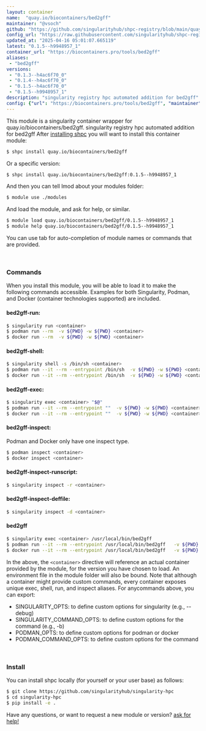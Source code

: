 ```yaml
---
layout: container
name:  "quay.io/biocontainers/bed2gff"
maintainer: "@vsoch"
github: "https://github.com/singularityhub/shpc-registry/blob/main/quay.io/biocontainers/bed2gff/container.yaml"
config_url: "https://raw.githubusercontent.com/singularityhub/shpc-registry/main/quay.io/biocontainers/bed2gff/container.yaml"
updated_at: "2025-04-16 05:01:07.665119"
latest: "0.1.5--h9948957_1"
container_url: "https://biocontainers.pro/tools/bed2gff"
aliases:
 - "bed2gff"
versions:
 - "0.1.3--h4ac6f70_0"
 - "0.1.4--h4ac6f70_0"
 - "0.1.5--h4ac6f70_0"
 - "0.1.5--h9948957_1"
description: "singularity registry hpc automated addition for bed2gff"
config: {"url": "https://biocontainers.pro/tools/bed2gff", "maintainer": "@vsoch", "description": "singularity registry hpc automated addition for bed2gff", "latest": {"0.1.5--h9948957_1": "sha256:45820351d09994fb526ca4a4e179cf5bb452390bf9d9b70d2c7801ad7d8120e0"}, "tags": {"0.1.3--h4ac6f70_0": "sha256:caa3ee07079f92a022b6f59b75854c9fe40a1ef10b254e49425778290b8a68ac", "0.1.4--h4ac6f70_0": "sha256:4b0ffef8710c0b724b17eb65a0c2aadf2df73e39d44b700398ef52e8e8acf9fa", "0.1.5--h4ac6f70_0": "sha256:ef24f285b6f345ec4c2d419e707f8f0e632d5812e35eaf57517a738cbce85048", "0.1.5--h9948957_1": "sha256:45820351d09994fb526ca4a4e179cf5bb452390bf9d9b70d2c7801ad7d8120e0"}, "docker": "quay.io/biocontainers/bed2gff", "aliases": {"bed2gff": "/usr/local/bin/bed2gff"}}
---
```


This module is a singularity container wrapper for quay.io/biocontainers/bed2gff.
singularity registry hpc automated addition for bed2gff
After [installing shpc](#install) you will want to install this container module:


```bash
$ shpc install quay.io/biocontainers/bed2gff
```

Or a specific version:

```bash
$ shpc install quay.io/biocontainers/bed2gff:0.1.5--h9948957_1
```

And then you can tell lmod about your modules folder:

```bash
$ module use ./modules
```

And load the module, and ask for help, or similar.

```bash
$ module load quay.io/biocontainers/bed2gff/0.1.5--h9948957_1
$ module help quay.io/biocontainers/bed2gff/0.1.5--h9948957_1
```

You can use tab for auto-completion of module names or commands that are provided.

<br>

### Commands

When you install this module, you will be able to load it to make the following commands accessible.
Examples for both Singularity, Podman, and Docker (container technologies supported) are included.

#### bed2gff-run:

```bash
$ singularity run <container>
$ podman run --rm  -v ${PWD} -w ${PWD} <container>
$ docker run --rm  -v ${PWD} -w ${PWD} <container>
```

#### bed2gff-shell:

```bash
$ singularity shell -s /bin/sh <container>
$ podman run --it --rm --entrypoint /bin/sh  -v ${PWD} -w ${PWD} <container>
$ docker run --it --rm --entrypoint /bin/sh  -v ${PWD} -w ${PWD} <container>
```

#### bed2gff-exec:

```bash
$ singularity exec <container> "$@"
$ podman run --it --rm --entrypoint ""  -v ${PWD} -w ${PWD} <container> "$@"
$ docker run --it --rm --entrypoint ""  -v ${PWD} -w ${PWD} <container> "$@"
```

#### bed2gff-inspect:

Podman and Docker only have one inspect type.

```bash
$ podman inspect <container>
$ docker inspect <container>
```

#### bed2gff-inspect-runscript:

```bash
$ singularity inspect -r <container>
```

#### bed2gff-inspect-deffile:

```bash
$ singularity inspect -d <container>
```


#### bed2gff

```bash
$ singularity exec <container> /usr/local/bin/bed2gff
$ podman run --it --rm --entrypoint /usr/local/bin/bed2gff   -v ${PWD} -w ${PWD} <container> -c " $@"
$ docker run --it --rm --entrypoint /usr/local/bin/bed2gff   -v ${PWD} -w ${PWD} <container> -c " $@"
```



In the above, the `<container>` directive will reference an actual container provided
by the module, for the version you have chosen to load. An environment file in the
module folder will also be bound. Note that although a container
might provide custom commands, every container exposes unique exec, shell, run, and
inspect aliases. For anycommands above, you can export:

 - SINGULARITY_OPTS: to define custom options for singularity (e.g., --debug)
 - SINGULARITY_COMMAND_OPTS: to define custom options for the command (e.g., -b)
 - PODMAN_OPTS: to define custom options for podman or docker
 - PODMAN_COMMAND_OPTS: to define custom options for the command

<br>

### Install

You can install shpc locally (for yourself or your user base) as follows:

```bash
$ git clone https://github.com/singularityhub/singularity-hpc
$ cd singularity-hpc
$ pip install -e .
```

Have any questions, or want to request a new module or version? [ask for help!](https://github.com/singularityhub/singularity-hpc/issues)